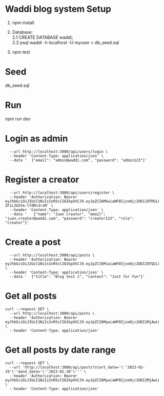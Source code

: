 # Waddi blog system Setup
1. npm install
2. Database:\
2.1 CREATE DATABASE waddi;\
2.2 psql waddi -h localhost -U myuser < db_seed.sql

3. npm test
# Seed
db_seed.sql

# Run
npm run dev

# Login as admin
```curl --request POST \
  --url http://localhost:3000/api/users/login \
  --header 'Content-Type: application/json' \
  --data '  {"email": "admin@waddi.com", "password": "admin123"}'
  ```

# Register a creator
```curl --request POST \
  --url http://localhost:3000/api/users/register \
  --header 'Authorization: Bearer eyJhbGciOiJIUzI1NiIsInR5cCI6IkpXVCJ9.eyJpZCI6MSwiaWF0IjoxNjc2ODI1OTM2LCJleHAiOjE2NzY4Mjk1MzZ9.G42ysm1cnrYtrMbxQXEziG8-ZFiL3GXYe-lfdMc4rxM' \
  --header 'Content-Type: application/json' \
  --data '   {"name": "Juan Creator", "email": "juan.creator@waddi.com", "password": "creator123", "role": "creator"}'
  ```
# Create a post
```curl --request POST \
  --url http://localhost:3000/api/posts \
  --header 'Authorization: Bearer eyJhbGciOiJIUzI1NiIsInR5cCI6IkpXVCJ9.eyJpZCI6MiwiaWF0IjoxNjc2ODI2OTQ2LCJleHAiOjE2NzY4MzA1NDZ9.FzBf1ig8o45KryiNAwwccuoCEm7rLgcm1G_IaqF1lVU' \
  --header 'Content-Type: application/json' \
  --data '  {"title": "Blog test 1", "content": "Just for fun"}'
  ```
# Get all posts
```
curl --request GET \
  --url http://localhost:3000/api/posts \
  --header 'Authorization: Bearer eyJhbGciOiJIUzI1NiIsInR5cCI6IkpXVCJ9.eyJpZCI6MywiaWF0IjoxNjc2ODI2MjAwLCJleHAiOjE2NzY4Mjk4MDB9.Yz71SHyXL9QxSzyaX91yQixJbATsoWY7E2K0mBOsd8E' \
  --header 'Content-Type: application/json'
```
# Get all posts by date range
```
curl --request GET \
  --url 'http://localhost:3000/api/posts?start_date='\''2023-02-19'\''&end_date='\''2023-02-20'\''' \
  --header 'Authorization: Bearer eyJhbGciOiJIUzI1NiIsInR5cCI6IkpXVCJ9.eyJpZCI6MywiaWF0IjoxNjc2ODI2MjAwLCJleHAiOjE2NzY4Mjk4MDB9.Yz71SHyXL9QxSzyaX91yQixJbATsoWY7E2K0mBOsd8E' \
  --header 'Content-Type: application/json'
```